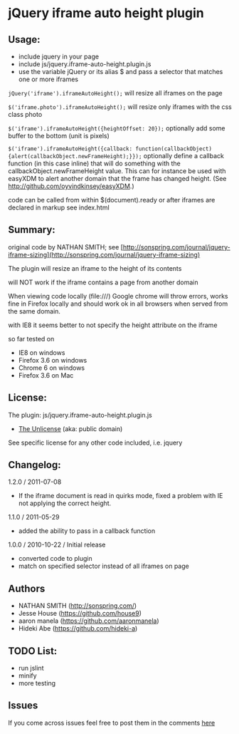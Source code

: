 #  jQuery iframe auto height plugin

## Usage:

* include jquery in your page
* include js/jquery.iframe-auto-height.plugin.js
* use the variable jQuery or its alias $ and pass a selector that matches one or more iframes

`jQuery('iframe').iframeAutoHeight();` will resize all iframes on the page

`$('iframe.photo').iframeAutoHeight();` will resize only iframes with the css class photo

`$('iframe').iframeAutoHeight({heightOffset: 20});` optionally add some buffer to the bottom (unit is pixels) 

`$('iframe').iframeAutoHeight({callback: function(callbackObject){alert(callbackObject.newFrameHeight);}});` optionally define a callback function (in this case inline) that will do something with the callbackObject.newFrameHeight value. This can for instance be used with easyXDM to alert another domain that the frame has changed height. (See http://github.com/oyvindkinsey/easyXDM.)

code can be called from within $(document).ready or after iframes are declared in markup
see index.html

## Summary:

original code by NATHAN SMITH; see [http://sonspring.com/journal/jquery-iframe-sizing](http://sonspring.com/journal/jquery-iframe-sizing)

The plugin will resize an iframe to the height of its contents

will NOT work if the iframe contains a page from another domain

When viewing code locally (file:///) Google chrome will throw errors, 
works fine in Firefox locally and should work
ok in all browsers when served from the same domain. 

with IE8 it seems better to not specify the height attribute on the iframe

so far tested on 

* IE8 on windows
* Firefox 3.6 on windows
* Chrome 6 on windows
* Firefox 3.6 on Mac


## License:

The plugin: js/jquery.iframe-auto-height.plugin.js

* [The Unlicense](http://unlicense.org) (aka: public domain) 

See specific license for any other code included, i.e. jquery 


## Changelog:
1.2.0 / 2011-07-08 

* If the iframe document is read in quirks mode, fixed a problem with IE not applying the correct height.

1.1.0 / 2011-05-29 

* added the ability to pass in a callback function


1.0.0 / 2010-10-22 / Initial release

* converted code to plugin
* match on specified selector instead of all iframes on page

## Authors

* NATHAN SMITH (http://sonspring.com/)
* Jesse House (https://github.com/house9)
* aaron manela (https://github.com/aaronmanela)
* Hideki Abe (https://github.com/hideki-a)

## TODO List:

* run jslint
* minify
* more testing


## Issues 

If you come across issues feel free to post them in the comments [here](http://house9.blogspot.com/2010/10/jquery-iframe-auto-height-plugin.html)
